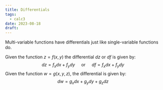 ```yaml
---
title: Differentials
tags:
  - calc3
date: 2023-08-18
draft:
---
```

Multi-variable functions have differentials just like single-variable functions do. 

Given the function $z=f(x,y)$ the differential $dz$ or $df$ is given by: 
$$
dz = f_{x}dx + f_{y}dy \quad \text{ or } \quad df = f_{x}dx + f_{y}dy
$$
Given the function $w = g(x,y,z)$, the differential is given by: 
$$
dw = g_{x}dx + g_{y}dy + g_{z}dz
$$
